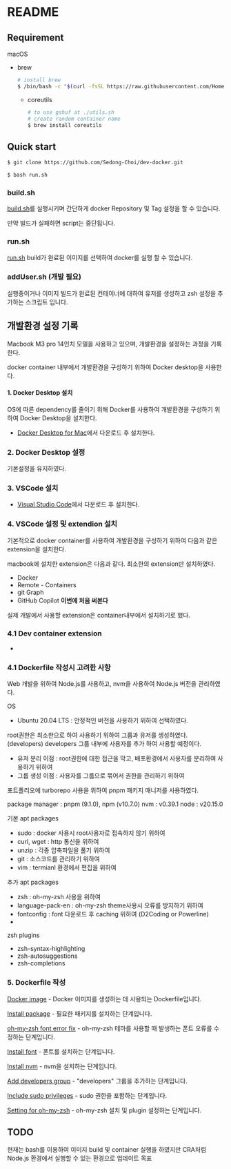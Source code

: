 # README

## Requirement

macOS
- brew
  ```bash
  # install brew
  $ /bin/bash -c "$(curl -fsSL https://raw.githubusercontent.com/Homebrew/install/HEAD/install.sh)"
  ```
  - coreutils
    
    ```bash
    # to use gshuf at ./utils.sh
    # create random container name
    $ brew install coreutils
    ```

## Quick start

```bash
$ git clone https://github.com/Sedong-Choi/dev-docker.git

$ bash run.sh

```
### build.sh

[build.sh](./build.sh)를 실행시키며 간단하게 docker Repository 및 Tag 설정을 할 수 있습니다.

만약 빌드가 실패하면 script는 중단됩니다.
### run.sh



[run.sh](./run.sh) build가 완료된 이미지를 선택하여 docker를 실행 할 수 있습니다.

### addUser.sh (개발 필요)

실행중이거나 이미지 빌드가 완료된 컨테이너에 대하여 유저를 생성하고 zsh 설정을 추가하는 스크립트 입니다.


## 개발환경 설정 기록

Macbook M3 pro 14인치 모델을 사용하고 있으며, 개발환경을 설정하는 과정을 기록한다.

docker container 내부에서 개발환경을 구성하기 위하여 Docker desktop을 사용한다.

#### 1. Docker Desktop 설치

OS에 따른 dependency를 줄이기 위해 Docker를 사용하여 개발환경을 구성하기 위하여 Docker Desktop을 설치한다.

- [Docker Desktop for Mac](https://hub.docker.com/editions/community/docker-ce-desktop-mac)에서 다운로드 후 설치한다.

### 2. Docker Desktop 설정

기본설정을 유지하였다.

### 3. VSCode 설치

- [Visual Studio Code](https://code.visualstudio.com/)에서 다운로드 후 설치한다.

### 4. VSCode 설정 및 extendion 설치

기본적으로 docker container를 사용하여 개발환경을 구성하기 위하여 다음과 같은 extension을 설치한다.

macbook에 설치한 extension은 다음과 같다.
최소한의 extension만 설치하였다.

- Docker
- Remote - Containers
- git Graph
- GitHub Copilot **이번에 처음 써본다**

실제 개발에서 사용할 extension은 container내부에서 설치하기로 했다.

### 4.1 Dev container extension

- 

### 4.1 Dockerfile 작성시 고려한 사항

Web 개발을 위하여 Node.js를 사용하고, nvm을 사용하여 Node.js 버전을 관리하였다.


OS 
 - Ubuntu 20.04 LTS : 안정적인 버전을 사용하기 위하여 선택하였다.

root권한은 최소한으로 하여 사용하기 위하여 
그룹과 유저를 생성하였다. (developers)
developers 그룹 내부에 사용자를 추가 하여 사용할 예정이다.

- 유저 분리 이점 : root권한에 대한 접근을 막고, 배포환경에서 사용자를 분리하여 사용하기 위하여
- 그룹 생성 이점 : 사용자를 그룹으로 묶어서 권한을 관리하기 위하여


포트폴리오에 turborepo 사용을 위하여 pnpm 패키지 매니저를 사용하였다.

package manager : pnpm (9.1.0), npm (v10.7.0) 
nvm : v0.39.1
node : v20.15.0


기본 apt packages 

- sudo : docker 사용시 root사용자로 접속하지 않기 위하여
- curl, wget : http 통신을 위하여
- unzip : 각종 압축파일을 풀기 위하여
- git : 소스코드를 관리하기 위하여
- vim : termianl 환경에서 편집을 위하여


추가 apt packages

- zsh : oh-my-zsh 사용을 위하여
- language-pack-en : oh-my-zsh theme사용시 오류를 방지하기 위하여
- fontconfig : font 다운로드 후 caching 위하여 (D2Coding or Powerline)
- 

zsh plugins
 - zsh-syntax-highlighting
 - zsh-autosuggestions
 - zsh-completions

### 5. Dockerfile 작성

[Docker image](https://github.com/Sedong-Choi/dev-docker/blob/main/Dockerfile#L2) - Docker 이미지를 생성하는 데 사용되는 Dockerfile입니다.

[Install package](https://github.com/Sedong-Choi/dev-docker/blob/main/Dockerfile#L5) - 필요한 패키지를 설치하는 단계입니다.

[oh-my-zsh font error fix](https://github.com/Sedong-Choi/dev-docker/blob/main/Dockerfile#L19) - oh-my-zsh 테마를 사용할 때 발생하는 폰트 오류를 수정하는 단계입니다.

[Install font](https://github.com/Sedong-Choi/dev-docker/blob/main/Dockerfile#L22) - 폰트를 설치하는 단계입니다.

[Install nvm](https://github.com/Sedong-Choi/dev-docker/blob/main/Dockerfile#L29) - nvm을 설치하는 단계입니다.

[Add developers group](https://github.com/Sedong-Choi/dev-docker/blob/main/Dockerfile#L43) - "developers" 그룹을 추가하는 단계입니다.

[Include sudo privileges](https://github.com/Sedong-Choi/dev-docker/blob/main/Dockerfile#L52) - sudo 권한을 포함하는 단계입니다.

[Setting for oh-my-zsh](https://github.com/Sedong-Choi/dev-docker/blob/main/Dockerfile#L62) - oh-my-zsh 설치 및 plugin 설정하는 단계입니다.



## TODO

현재는 bash를 이용하여 이미지 build 및 container 실행을 하였지만 
CRA처럼 Node.js 환경에서 실행할 수 있는 환경으로 업데이트 목표


